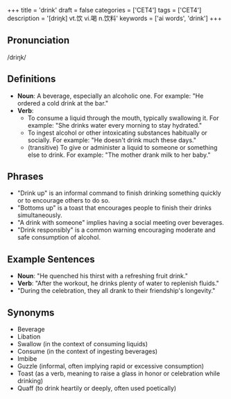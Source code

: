 +++
title = 'drink'
draft = false
categories = ['CET4']
tags = ['CET4']
description = '[driŋk] vt.饮 vi.喝 n.饮料'
keywords = ['ai words', 'drink']
+++

## Pronunciation
/driŋk/

## Definitions
- **Noun**: A beverage, especially an alcoholic one. For example: "He ordered a cold drink at the bar."
- **Verb**: 
  - To consume a liquid through the mouth, typically swallowing it. For example: "She drinks water every morning to stay hydrated."
  - To ingest alcohol or other intoxicating substances habitually or socially. For example: "He doesn't drink much these days."
  - (transitive) To give or administer a liquid to someone or something else to drink. For example: "The mother drank milk to her baby."
  
## Phrases
- "Drink up" is an informal command to finish drinking something quickly or to encourage others to do so.
- "Bottoms up" is a toast that encourages people to finish their drinks simultaneously.
- "A drink with someone" implies having a social meeting over beverages.
- "Drink responsibly" is a common warning encouraging moderate and safe consumption of alcohol.

## Example Sentences
- **Noun**: "He quenched his thirst with a refreshing fruit drink."
- **Verb**: "After the workout, he drinks plenty of water to replenish fluids."
- "During the celebration, they all drank to their friendship's longevity."

## Synonyms
- Beverage
- Libation
- Swallow (in the context of consuming liquids)
- Consume (in the context of ingesting beverages)
- Imbibe
- Guzzle (informal, often implying rapid or excessive consumption)
- Toast (as a verb, meaning to raise a glass in honor or celebration while drinking)
- Quaff (to drink heartily or deeply, often used poetically)
